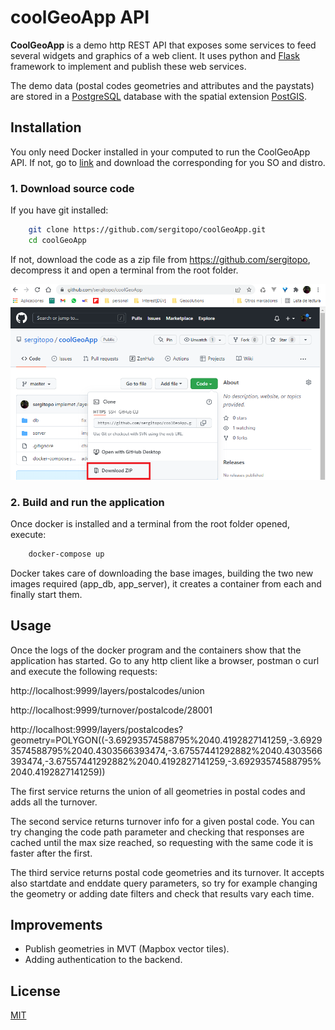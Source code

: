 # coolGeoApp API

**CoolGeoApp** is a demo http REST API that exposes some services to feed several widgets and graphics of a web client.
It uses python and [Flask](https://flask.palletsprojects.com/) framework to implement and publish these web services.

The demo data (postal codes geometries and attributes and the paystats) are stored in a [PostgreSQL](https://www.postgresql.org/) database with the spatial extension [PostGIS](https://postgis.net/).



## Installation

You only need Docker installed in your computed to run the CoolGeoApp API. If not, go to [link](https://docs.docker.com/engine/install/) and download the corresponding for you SO and distro.

### 1. Download source code

If you have git installed:

```bash
    git clone https://github.com/sergitopo/coolGeoApp.git
    cd coolGeoApp
```
If not, download the code as a zip file from https://github.com/sergitopo, decompress it and open a terminal from the root folder.

 ![Get the code as zip file](download_as_zip.png)


### 2. Build and run the application

Once docker is installed and a terminal from the root folder opened, execute:

```bash
    docker-compose up
```
Docker takes care of downloading the base images, building the two new images required (app_db, app_server), it creates a container from each and finally start them.

## Usage

Once the logs of the docker program and the containers show that the application has started. Go to any http client like a browser, postman o curl and execute the following requests:

 http://localhost:9999/layers/postalcodes/union

 http://localhost:9999/turnover/postalcode/28001

 http://localhost:9999/layers/postalcodes?geometry=POLYGON((-3.69293574588795%2040.4192827141259,-3.69293574588795%2040.4303566393474,-3.67557441292882%2040.4303566393474,-3.67557441292882%2040.4192827141259,-3.69293574588795%2040.4192827141259))

The first service returns the union of all geometries in postal codes and adds all the turnover.

The second service returns turnover info for a given postal code. You can try changing the code path parameter and checking that responses are cached until the max size reached, so requesting with the same code it is faster after the first.

The third service returns postal code geometries and its turnover. It accepts also startdate and enddate query parameters, so try for example changing the geometry or adding date filters and check that results vary each time.

## Improvements
* Publish geometries in MVT (Mapbox vector tiles).
* Adding authentication to the backend.

## License
[MIT](https://choosealicense.com/licenses/mit/)
